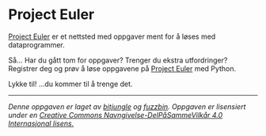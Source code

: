 # Project Euler

[Project Euler](https://projecteuler.net/) er et nettsted med oppgaver ment for å løses med dataprogrammer.

Så... Har du gått tom for oppgaver? Trenger du ekstra utfordringer? Registrer deg og prøv å løse oppgavene på [Project Euler](https://projecteuler.net/) med Python.

Lykke til! ...du kommer til å trenge det.

---
_Denne oppgaven er laget av [bitjungle](https://github.com/bitjungle) og [fuzzbin](https://github.com/fuzzbin). Oppgaven er lisensiert under en [Creative Commons Navngivelse-DelPåSammeVilkår 4.0 Internasjonal lisens.
](http://creativecommons.org/licenses/by-sa/4.0/)_